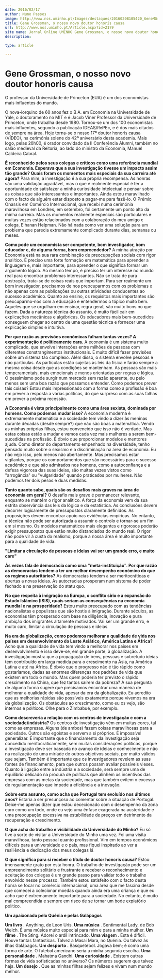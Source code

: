 ```yaml
---
date: 2016/02/17
author: Nuno Passos
image: http://www.nos.uminho.pt/Images/destaques/20160208105420_GeneMGrossman.jpg
title: Gene Grossman, o nosso novo doutor honoris causa
url: http://www.nos.uminho.pt/Article.aspx?id=2179
site name: Jornal Online UMINHO Gene Grossman, o nosso novo doutor honoris causa
description: 

type: article

---
```

# Gene Grossman, o nosso novo doutor honoris causa




O professor da Universidade de Princeton (EUA) é um dos economistas mais influentes do mundo.

O nova-iorquino de 60 anos fez o B.A. em Economia na Universidade de Yale, o doutoramento no MIT e é Jacob Viner Professor da Universidade de Princeton, onde trabalha desde 1980. Tornou-se um dos 100 economistas mais influentes, segundo a publicação IDEAS/RePEc, e é dos mais citados de sempre na área. Hoje torna-se o nosso 17º doutor honoris causa (VÍDEO), na cerimónia solene do 42º aniversário desta academia. Mais logo, pelas 20h00, é orador convidado da II Conferência Alumni, também no salão medieval da Reitoria, ao lado do ministro da Economia, Manuel Caldeira Cabral.

**É reconhecido pelos seus colegas e críticos como uma referência mundial em Economia. Esperava que a sua investigação tivesse um impacto assim tão grande? Quais foram os momentos mais especiais da sua carreira até agora?** 
Para mim, a investigação é a sua própria recompensa. As honras são uma validação agradável, mas o que é realmente especial é ter a oportunidade de satisfazer a minha curiosidade intelectual e pensar sobre as coisas que são interessantes e importantes. Ainda estou maravilhado com o facto de alguém estar disposto a pagar-me para fazê-lo. O Prémio Onassis em Comércio Internacional, que recebi numa cerimónia maravilhosa em Londres, em setembro, foi certamente um ponto alto da minha carreira. Mas os momentos realmente especiais são particulares e muitas vezes estão relacionados com a colaboração do meu amigo e colega, Elhanan Helpman. Não há nada como ver uma solução para um problema que parecia extremamente complicado durante dias, semanas ou meses.

**Como pode um economista ser competente, bom investigador, bom educador e, de alguma forma, bom empreendedor?** 
A minha atração por Economia está na sua rara combinação de preocupações sociais com rigor analítico. É preciso uma forte formação em matemática para aprender a linguagem e, mais importante, para aprender o que significa formar um argumento lógico. Ao mesmo tempo, é preciso ter um interesse no mundo real para encontrar problemas interessantes. Não se trata de pura abstração, trata-se de coisas reais que importam. Para ser realmente um bom investigador, precisamos de nos preocuparmos com os problemas e não apenas com as publicações ou outras atividades conducentes ao sucesso académico. Quanto ao ensino, os requisitos mais importantes são preocuparmo-nos com a educação e entendermos o tópico muito bem. Aqueles que se orgulham em ensinar, regra geral, são muito bons no que fazem. Dada a natureza técnica do assunto, é muito fácil cair em explicações mecânicas e algébricas. Os educadores mais bem-sucedidos conseguem chegar ao centro de uma questão técnica e fornecer uma explicação simples e intuitiva.

**Por que razão as previsões económicas falham tantas vezes? A experimentação é politicamente cara.** 
A economia é um sistema muito complicado, que envolve interações entre milhões de pessoas com diferentes constrangimentos institucionais. É muito difícil fazer previsões sobre um sistema tão complexo. Além disso, o sistema envolve pessoas e não partículas. As partículas estão sujeitas às leis da física e farão sempre a mesma coisa desde que as condições se mantenham. As pessoas são mais temperamentais, mais emocionais e menos orientadas por regras e lógica. O pessimismo pode surgir num mercado sem razão aparente, ou pelo menos sem uma boa razão que possamos entender. Como podemos prever tais coisas? Estou mais impressionado com a forma como a profissão é boa em prever a resposta a várias políticas, do que surpreso com as suas falhas em prever a próxima recessão.

**A Economia é vista principalmente como uma área sexista, dominada por homens. Como podemos mudar isso?** 
A economia moderna é extremamente matemática e a sociedade tem vindo a dizer às meninas durante décadas (desde sempre?) que não são boas a matemática. Vendo as minhas próprias filhas, estou convencido que isso não é verdade. Mas estas coisas estão a mudar e vemos cada vez mais mulheres a serem bem-sucedidas na profissão. É óbvio que proporcionar modelos e mentores ajuda. Como diretor do departamento empenhado na diversidade, tenho pensado muito sobre o sexismo e a discriminação na área de economia. Eu não vejo isso, pelo menos não abertamente. Mas precisamos estar vigilantes, porque os comportamentos que são necessários para o sucesso académico e que são admirados nos homens, como a autoconfiança e a defesa vigorosa das suas ideias, são muitas vezes vistos como "arrogância" ou "vulgaridade" quando praticados por mulheres. Não podemos ter dois pesos e duas medidas.

**Tanto quanto sabe, quais são os desafios mais graves na área de economia em geral?** 
O desafio mais grave é permanecer relevante, enquanto se mantém o rigor analítico. A força da economia vem da sua estrita observância das leis da lógica e da estatística. As conclusões devem decorrer logicamente de pressupostos claramente definidos. As proposições devem encontrar apoio nas evidências empíricas. No entanto, a técnica não pode ser autorizada a assumir o controlo e tornar-se um fim em si mesmo. Os modelos matemáticos mais elegantes e rigorosos poderão exigir pressupostos que estão muito distanciados do mundo real. O rigor não pode vir à custa do realismo, porque a nossa área é muito importante para a qualidade de vida.


**"Limitar a circulação de pessoas e ideias vai ser um grande erro, e muito caro"** 

**Às vezes fala de democracia como uma "meta-instituição". Por que razão as democracias tendem a ter um melhor desempenho económico do que os regimes autoritários?** 
As democracias tendem a ser meritocráticas e abertas a novas ideias. As autocracias prosperam num sistema de poder fechado e na preservação do statu quo.

**No que respeita à imigração na Europa, o conflito sírio e a expansão do Estado Islâmico (ISIS), quais seriam as consequências na economia mundial e na prosperidade?** 
Estou muito preocupado com as tendências nacionalistas e populistas que são hostis à imigração. Durante séculos, as economias têm prosperado com base na diligência, inovação e pura ambição dos imigrantes altamente motivados. Vai ser um grande erro, e muito caro, limitar a circulação de pessoas e ideias.

**Na era da globalização, como podemos melhorar a qualidade de vida nos países em desenvolvimento do Leste Asiático, América Latina e África?** 
Acho que a qualidade de vida tem vindo a melhorar nos países em desenvolvimento e isso deve-se, em grande parte, à globalização. A investigação mostra que a propagação de bens, pessoas e sobretudo ideias tem contribuído em larga medida para o crescimento na Ásia, na América Latina e até na África. É óbvio que o progresso não é tão rápido como gostaríamos, dadas as enormes diferenças nos padrões de vida que existem em todo o mundo. Mas quem poderia ter previsto o rápido crescimento na China, que fez tantos saírem da pobreza? A sua pergunta de alguma forma sugere que precisamos encontrar uma maneira de melhorar a qualidade de vida, apesar da era da globalização. Eu acredito que as melhorias rápidas são possíveis exatamente porque vivemos na era da globalização. Os obstáculos ao crescimento, como eu os vejo, são internos e políticos. Olhe para o Zimbabué, por exemplo.

**Como descreveria a relação com os centros de investigação e com a sociedade/indústria?** 
Os centros de investigação vêm em muitas cores, tal como as empresas. Alguns (de ambos) fazem coisas maravilhosas para a sociedade. Outros são egoístas e servem a si próprios. É impossível generalizar. É importante que o financiamento da investigação seja concedido meritocraticamente, sem muitas considerações políticas, porque a investigação deve ser baseada no avanço de ideias e conhecimento e não na realização de uma miríade de outros objetivos sociais, por muito válidos que sejam. Também é importante que os investigadores revelem as suas fontes de financiamento, para que outros possam avaliar possíveis vieses. Quanto à ligação entre a indústria e a sociedade, será sempre uma de equilíbrio delicado na procura de políticas que alinhem os incentivos das empresas com as metas da sociedade, mas que também evitem o excesso de regulamentação que impede a eficiência e a inovação.

**Sobre este assunto, como acha que Portugal tem evoluído nos últimos anos?** 
Estaria a ser presunçoso ao comentar sobre a situação de Portugal. Deixe-me apenas dizer que estou dececionado com o desempenho da zona euro como um todo, onde eu vejo uma ênfase exagerada na austeridade e uma preocupação excessiva na estabilidade de preços em detrimento da recuperação e crescimento.

**O que acha do trabalho e visibilidade da Universidade do Minho?** 
Eu só tive a sorte de visitar a Universidade do Minho uma vez. Foi uma visita maravilhosa, tanto pessoal quanto profissional. Vim em tempos económicos difíceis para a universidade e o país, mas fiquei inspirado ao ver a resiliência e dedicação dos meus colegas lá.

**O que significa para si receber o título de doutor honoris causa?** 
Estou imensamente grato por esta honra. O trabalho de investigação pode ser um empreendimento solitário e frustrante e receber o reconhecimento e aceitação dos colegas é um grande passo para validar todo o trabalho envolvido nesse processo. Também estou satisfeito com o facto desta honra se focar no comércio internacional, uma área que me fascina desde que comecei a colecionar moedas quando ainda era uma criança e que eu acho que é extremamente importante para a sociedade. No entanto, é muito mal compreendida e sempre em risco de se tornar um bode expiatório político.


**Um apaixonado pelo Quénia e pelas Galápagos** 

**Um livro** . Anything, de Leon Uris.
**Uma música** . Sentimental Lady, de Bob Welch. É uma música muito especial para mim e para a minha mulher.
**Um filme** . The Sting. Adorei o ardil intrincado.
**Uma viagem** . Esta é difícil. Houve tantas fantásticas. Talvez a Masai Mara, no Quénia. Ou talvez às ilhas Galápagos.
**Um desporto** . Basquetebol. Jogava bem; é como uma forma de arte. O futebol americano seria a minha segunda escolha.
**Uma personalidade** . Mahatma Gandhi.
**Uma curiosidade** . Existem outras formas de vida sofisticadas no universo? Os números sugerem que talvez haja.
**Um desejo** . Que as minhas filhas sejam felizes e vivam num mundo melhor.
